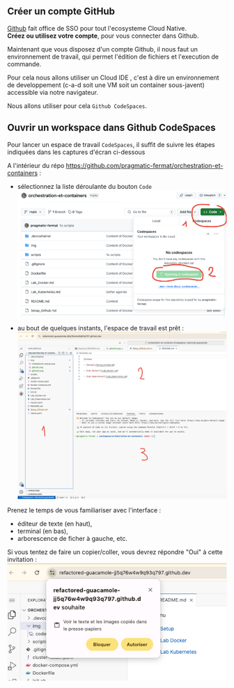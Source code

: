 ## Créer un compte GitHub

[Github](https://github.com) fait office de SSO pour tout l'ecosysteme Cloud Native.  
**Créez ou utilisez votre compte**, pour vous connecter dans Github.

Maintenant que vous disposez d'un compte Github, il nous faut un environnement de travail, qui permet l'édition de fichiers et l'execution de commande. 

Pour cela nous allons utiliser un Cloud IDE , c'est à dire un environnement de developpement (c-a-d soit une VM soit un container sous-javent) accessible via notre navigateur.

Nous allons utiliser pour cela `Github CodeSpaces`.

## Ouvrir un workspace dans Github CodeSpaces 

Pour lancer un espace de travail `CodeSpaces`, il suffit de suivre les étapes indiquées dans les captures d'écran ci-dessous

A l'intérieur du répo https://github.com/pragmatic-fermat/orchestration-et-containers : 

- sélectionnez la liste déroulante du bouton `Code`
![](/img/github1.png)

- au bout de quelques instants, l'espace de travail est prêt :
![](/img/github3.png)

Prenez le temps de vous familiariser avec l'interface  :  
* éditeur de texte (en haut),
* terminal (en bas),
* arborescence de ficher à gauche, etc.

Si vous tentez de faire un copier/coller, vous devrez répondre "Oui" à cette invitation :
![img](/img/github2.png)


